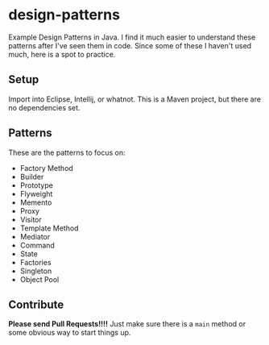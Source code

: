 design-patterns
===============
Example Design Patterns in Java. I find it much easier to understand these patterns after I've seen them in code. Since some of these I haven't used much, here is a spot to practice.

Setup
-----
Import into Eclipse, Intellij, or whatnot.
This is a Maven project, but there are no dependencies set.

Patterns
--------
These are the patterns to focus on:
* Factory Method
* Builder
* Prototype
* Flyweight
* Memento
* Proxy
* Visitor
* Template Method
* Mediator
* Command
* State
* Factories
* Singleton
* Object Pool

Contribute
----------
__Please send Pull Requests!!!!__
Just make sure there is a ```main``` method or some obvious way to start things up.

